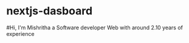 # nextjs-dasboard

#Hi, I'm Mishritha a Software developer Web with around 2.10 years of experience
